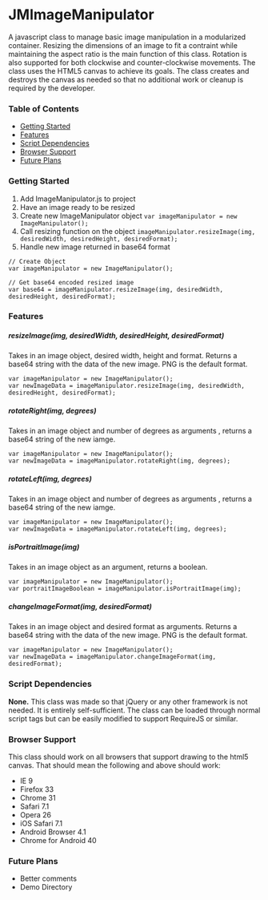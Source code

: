 # JMImageManipulator
A javascript class to manage basic image manipulation in a modularized container. Resizing the dimensions of an image to fit a contraint while maintaining the aspect ratio is the main function of this class. Rotation is also supported for both clockwise and counter-clockwise movements. The class uses the HTML5 canvas to achieve its goals. The class creates and destroys the canvas as needed so that no additional work or cleanup is required by the developer.

### Table of Contents
- [Getting Started](#getting-started)
- [Features](#features)
- [Script Dependencies](#script-dependencies)
- [Browser Support](#browser-support)
- [Future Plans](#future-plans)

### Getting Started
1. Add ImageManipulator.js to project
2. Have an image ready to be resized
3. Create new ImageManipulator object `var imageManipulator = new ImageManipulator();`
4. Call resizing function on the object `imageManipulator.resizeImage(img, desiredWidth, desiredHeight, desiredFormat);`
5. Handle new image returned in base64 format

```
// Create Object
var imageManipulator = new ImageManipulator();

// Get base64 encoded resized image
var base64 = imageManipulator.resizeImage(img, desiredWidth, desiredHeight, desiredFormat);
```

### Features
##### resizeImage(img, desiredWidth, desiredHeight, desiredFormat)
Takes in an image object, desired width, height and format. Returns a base64 string with the data of the new image. PNG is the default format.

```
var imageManipulator = new ImageManipulator();
var newImageData = imageManipulator.resizeImage(img, desiredWidth, desiredHeight, desiredFormat);
```

##### rotateRight(img, degrees)
Takes in an image object and number of degrees as arguments , returns a base64 string of the new iamge.

```
var imageManipulator = new ImageManipulator();
var newImageData = imageManipulator.rotateRight(img, degrees);
```

##### rotateLeft(img, degrees)
Takes in an image object and number of degrees as arguments , returns a base64 string of the new iamge.

```
var imageManipulator = new ImageManipulator();
var newImageData = imageManipulator.rotateLeft(img, degrees);
```

##### isPortraitImage(img)
Takes in an image object as an argument, returns a boolean.

```
var imageManipulator = new ImageManipulator();
var portraitImageBoolean = imageManipulator.isPortraitImage(img);
```

##### changeImageFormat(img, desiredFormat)
Takes in an image object and desired format as arguments. Returns a base64 string with the data of the new image. PNG is the default format.

```
var imageManipulator = new ImageManipulator();
var newImageData = imageManipulator.changeImageFormat(img, desiredFormat);
```

### Script Dependencies
**None.** This class was made so that jQuery or any other framework is not needed. It is entirely self-sufficient. The class can be loaded through normal script tags but can be easily modified to support RequireJS or similar.

### Browser Support
This class should work on all browsers that support drawing to the html5 canvas. That should mean the following and above should work:
- IE 9
- Firefox 33
- Chrome 31
- Safari 7.1
- Opera 26
- iOS Safari 7.1
- Android Browser 4.1
- Chrome for Android 40

### Future Plans
- Better comments
- Demo Directory
